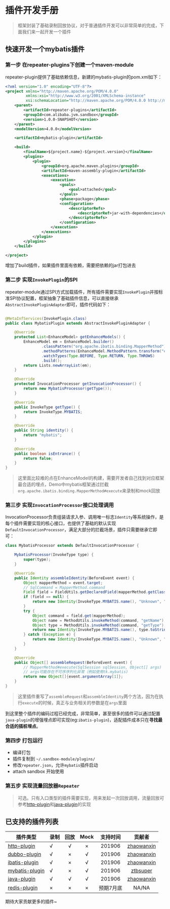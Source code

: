 # 插件开发手册

> 框架封装了基础录制回放协议，对于普通插件开发可以非常简单的完成，下面我们来一起开发一个插件

## 快速开发一个mybatis插件

### 第一步 在repeater-plugins下创建一个maven-module

repeater-plugin提供了基础依赖信息，新建的mybatis-plugin的pom.xml如下：

```xml
<?xml version="1.0" encoding="UTF-8"?>
<project xmlns="http://maven.apache.org/POM/4.0.0"
         xmlns:xsi="http://www.w3.org/2001/XMLSchema-instance"
         xsi:schemaLocation="http://maven.apache.org/POM/4.0.0 http://maven.apache.org/xsd/maven-4.0.0.xsd">
    <parent>
        <artifactId>repeater-plugins</artifactId>
        <groupId>com.alibaba.jvm.sandbox</groupId>
        <version>1.0.0-SNAPSHOT</version>
    </parent>
    <modelVersion>4.0.0</modelVersion>

    <artifactId>mybatis-plugin</artifactId>

    <build>
        <finalName>${project.name}-${project.version}</finalName>
        <plugins>
            <plugin>
                <groupId>org.apache.maven.plugins</groupId>
                <artifactId>maven-assembly-plugin</artifactId>
                <executions>
                    <execution>
                        <goals>
                            <goal>attached</goal>
                        </goals>
                        <phase>package</phase>
                        <configuration>
                            <descriptorRefs>
                                <descriptorRef>jar-with-dependencies</descriptorRef>
                            </descriptorRefs>
                        </configuration>
                    </execution>
                </executions>
            </plugin>
        </plugins>
    </build>

</project>
```

增加了build插件，如果插件里面有依赖，需要把依赖的jar打包进去

### 第二步 实现`InvokePlugin`的SPI

repeater-module通过SPI方式加载插件，所有插件需要实现`InvokePlugin`并按标准SPI协议配置，框架抽象了基础插件信息，可以直接继承`AbstractInvokePluginAdapter`即可，插件代码如下：

```java

@MetaInfServices(InvokePlugin.class)
public class MybatisPlugin extends AbstractInvokePluginAdapter {

    @Override
    protected List<EnhanceModel> getEnhanceModels() {
        EnhanceModel em = EnhanceModel.builder()
                .classPattern("org.apache.ibatis.binding.MapperMethod")
                .methodPatterns(EnhanceModel.MethodPattern.transform("execute"))
                .watchTypes(Type.BEFORE, Type.RETURN, Type.THROWS)
                .build();
        return Lists.newArrayList(em);
    }

    @Override
    protected InvocationProcessor getInvocationProcessor() {
        return new MybatisProcessor(getType());
    }

    @Override
    public InvokeType getType() {
        return InvokeType.MYBATIS;
    }

    @Override
    public String identity() {
        return "mybatis";
    }

    @Override
    public boolean isEntrance() {
        return false;
    }
}

```

> 这里面比较难的点在EnhanceModel的构建，需要开发者自己找到对应框架最合适的埋点，Demo中mybatis框架通过拦截
`org.apache.ibatis.binding.MapperMethod#execute`来录制和mock回放

### 第三步 实现`InvocationProcessor`接口处理调用

InvocationProcessor负责组装请求入参、调用唯一标志`Identity`等系统操作，是每个插件需要实现的核心接口，也提供了基础的默认实现`DefaultInvocationProcessor`，满足大部分的拦截场景，插件只需要继承它即可：

```java
class MybatisProcessor extends DefaultInvocationProcessor {

    MybatisProcessor(InvokeType type) {
        super(type);
    }

    @Override
    public Identity assembleIdentity(BeforeEvent event) {
        Object mapperMethod = event.target;
        // SqlCommand = MapperMethod.command
        Field field = FieldUtils.getDeclaredField(mapperMethod.getClass(), "command", true);
        if (field == null) {
            return new Identity(InvokeType.MYBATIS.name(), "Unknown", "Unknown", new HashMap<String, String>(1));
        }
        try {
            Object command = field.get(mapperMethod);
            Object name = MethodUtils.invokeMethod(command, "getName");
            Object type = MethodUtils.invokeMethod(command, "getType");
            return new Identity(InvokeType.MYBATIS.name(), type.toString(), name.toString(), new HashMap<String, String>(1));
        } catch (Exception e) {
            return new Identity(InvokeType.MYBATIS.name(), "Unknown", "Unknown", new HashMap<String, String>(1));
        }
    }

    @Override
    public Object[] assembleRequest(BeforeEvent event) {
        // MapperMethod#execute(SqlSession sqlSession, Object[] args)
        // args可能存在不可序序列化异常（例如使用tk.mybatis)
        return new Object[]{event.argumentArray[1]};
    }
}
```

> 这里插件重写了`assembleRequest`和`assembleIdentity`两个方法，因为在执行`execute`的时候，真正与业务相关的参数是在`args`里面


到这里整个插件的编码过程已经完成，非常简单，甚至很多的插件可以通过配置`java-plugin`的增强埋点即可实现(eg:`ibatis-plugin`)，适配插件成本只在**寻找最合适的插桩埋点**。

### 第四步 打包运行

- 编译打包
- 插件复制到 `~/.sandbox-module/plugins/`
- 修改`repeater.json`，允许`mybatis`插件启动
- attach sandbox 开始使用

### 第五步 实现流量回放器`Repeater`

> 可选。只有入口类型的插件需要实现，用来发起一次回放调用，流量回放可参考[http-plugin](/repeater-plugins/http-plugin)和[java-plugin](/repeater-plugins/java-plugin)的实现


## 已支持的插件列表

|    				      	插件类型     		            | 录制   |  回放  | Mock  | 支持时间 |                  贡献者                    |
| -----------------------------------------------   | ----- | :---: | :---: | :-----: |   :----------------------------------:    |
| [http-plugin](/repeater-plugins/http-plugin)       |   √   |   √   |   ×   | 201906  |[zhaowanxin](https://github.com/zhaowanxin)|
| [dubbo-plugin](/repeater-plugins/dubbo-plugin)     |   √   |   ×   |   √   | 201906  |[zhaowanxin](https://github.com/zhaowanxin)|
| [ibatis-plugin](/repeater-plugins/ibatis-plugin)   |   √   |   ×   |   √   | 201906  |[zhaowanxin](https://github.com/zhaowanxin)|
| [mybatis-plugin](/repeater-plugins/mybatis-plugin) |   √   |   ×   |   √   | 201906  |[ztbsuper](https://github.com/ztbsuper)    |
| [java-plugin](/repeater-plugins/java-plugin)       |   √   |   √   |   √   | 201906  |[zhaowanxin](https://github.com/zhaowanxin)|
| [redis-plugin](/repeater-plugins/redis-plugin)     |   ×   |   ×   |   ×   | 预期7月底|                      NA/NA                |


期待大家贡献更多的插件~



